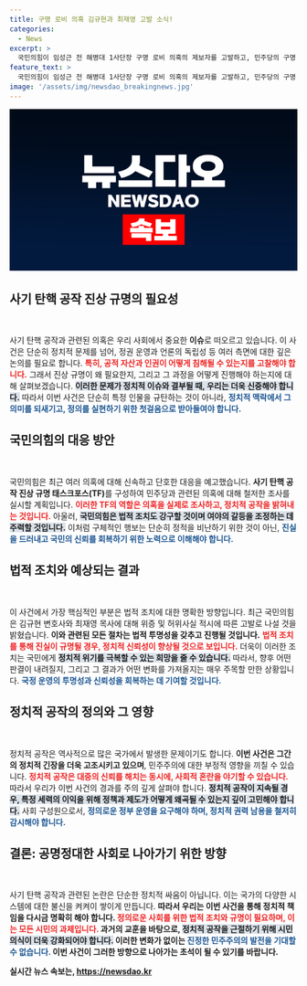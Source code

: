 ```yaml
---
title: 구명 로비 의혹 김규현과 최재영 고발 소식!
categories:
  - News
excerpt: >
  국민의힘이 임성근 전 해병대 1사단장 구명 로비 의혹의 제보자를 고발하고, 민주당의 구명 로비를 사기 탄핵 공작으로 규정한 TF를 구성했습니다. 이 사건의 진상이 어떻게 밝혀질지 귀추가 주목됩니다.
feature_text: >
  국민의힘이 임성근 전 해병대 1사단장 구명 로비 의혹의 제보자를 고발하고, 민주당의 구명 로비를 사기 탄핵 공작으로 규정한 TF를 구성했습니다. 이 사건의 진상이 어떻게 밝혀질지 귀추가 주목됩니다.
image: '/assets/img/newsdao_breakingnews.jpg'
---
```


<p><img src="/assets/img/newsdao_breakingnews.jpg" alt="firstkoreanews 속보" /></p>

<h2 data-ke-size="size26">사기 탄핵 공작 진상 규명의 필요성</h2>

<p data-ke-size="size16">&nbsp;</p>

<p>사기 탄핵 공작과 관련된 의혹은 우리 사회에서 중요한 <b>이슈</b>로 떠오르고 있습니다. 이 사건은 단순히 정치적 문제를 넘어, 정권 운영과 언론의 독립성 등 여러 측면에 대한 깊은 논의를 필요로 합니다. <b><span style="color: #ee2323;">특히, 공적 자산과 인권이 어떻게 침해될 수 있는지를 고찰해야 합니다.</span></b> 그래서 진상 규명이 왜 필요한지, 그리고 그 과정을 어떻게 진행해야 하는지에 대해 살펴보겠습니다. <b><span style="background-color: #21538527;">이러한 문제가 정치적 이슈와 결부될 때, 우리는 더욱 신중해야 합니다.</span></b> 따라서 이번 사건은 단순히 특정 인물을 규탄하는 것이 아니라, <b><span style="color: #1a5490;">정치적 맥락에서 그 의미를 되새기고, 정의를 실현하기 위한 첫걸음으로 받아들여야 합니다.</span></b></p>

<h2 data-ke-size="size26">국민의힘의 대응 방안</h2>

<p data-ke-size="size16">&nbsp;</p>

<p>국민의힘은 최근 여러 의혹에 대해 신속하고 단호한 대응을 예고했습니다. <b>사기 탄핵 공작 진상 규명 태스크포스(TF)</b>를 구성하여 민주당과 관련된 의혹에 대해 철저한 조사를 실시할 계획입니다. <b><span style="color: #ee2323;">이러한 TF의 역할은 의혹을 실제로 조사하고, 정치적 공작을 밝혀내는 것입니다.</span></b> 아울러, <b><span style="background-color: #21538527;">국민의힘은 법적 조치도 강구할 것이며 여야의 갈등을 조정하는 데 주력할 것입니다.</span></b> 이처럼 구체적인 행보는 단순히 정적을 비난하기 위한 것이 아닌, <b><span style="color: #1a5490;">진실을 드러내고 국민의 신뢰를 회복하기 위한 노력으로 이해해야 합니다.</span></b></p>

<h2 data-ke-size="size26">법적 조치와 예상되는 결과</h2>

<p data-ke-size="size16">&nbsp;</p>

<p>이 사건에서 가장 핵심적인 부분은 법적 조치에 대한 명확한 방향입니다. 최근 국민의힘은 김규현 변호사와 최재영 목사에 대해 위증 및 허위사실 적시에 따른 고발로 나설 것을 밝혔습니다. <b>이와 관련된 모든 절차는 법적 투명성을 갖추고 진행될 것입니다.</b> <b><span style="color: #ee2323;">법적 조치를 통해 진실이 규명될 경우, 정치적 신뢰성이 향상될 것으로 보입니다.</span></b> 더욱이 이러한 조치는 국민에게 <b><span style="background-color: #21538527;">정치적 위기를 극복할 수 있는 희망을 줄 수 있습니다.</span></b> 따라서, 향후 어떤 판결이 내려질지, 그리고 그 결과가 어떤 변화를 가져올지는 매우 주목할 만한 상황입니다. <b><span style="color: #1a5490;">국정 운영의 투명성과 신뢰성을 회복하는 데 기여할 것입니다.</span></b></p>

<h2 data-ke-size="size26">정치적 공작의 정의와 그 영향</h2>

<p data-ke-size="size16">&nbsp;</p>

<p>정치적 공작은 역사적으로 많은 국가에서 발생한 문제이기도 합니다. <b>이번 사건은 그간의 정치적 긴장을 더욱 고조시키고 있으며</b>, 민주주의에 대한 부정적 영향을 끼칠 수 있습니다. <b><span style="color: #ee2323;">정치적 공작은 대중의 신뢰를 해치는 동시에, 사회적 혼란을 야기할 수 있습니다.</span></b> 따라서 우리가 이번 사건의 경과를 주의 깊게 살펴야 합니다. <b><span style="background-color: #21538527;">정치적 공작이 지속될 경우, 특정 세력의 이익을 위해 정책과 제도가 어떻게 왜곡될 수 있는지 깊이 고민해야 합니다.</span></b> 사회 구성원으로서, <b><span style="color: #1a5490;">정의로운 정부 운영을 요구해야 하며, 정치적 권력 남용을 철저히 감시해야 합니다.</span></b></p>

<h2 data-ke-size="size26">결론: 공명정대한 사회로 나아가기 위한 방향</h2>

<p data-ke-size="size16">&nbsp;</p>

<p>사기 탄핵 공작과 관련된 논란은 단순한 정치적 싸움이 아닙니다. 이는 국가의 다양한 시스템에 대한 불신을 켜켜이 쌓이게 만듭니다. <b>따라서 우리는 이번 사건을 통해 <b>정치적 책임을 다시금 명확히 해야 합니다.</b> <b><span style="color: #ee2323;">정의로운 사회를 위한 법적 조치와 규명이 필요하며, 이는 모든 시민의 과제입니다.</span></b> 과거의 교훈을 바탕으로, <b><span style="background-color: #21538527;">정치적 공작을 근절하기 위해 시민 의식이 더욱 강화되어야 합니다.</span></b> 이러한 변화가 없이는 <b><span style="color: #1a5490;">진정한 민주주의의 발전을 기대할 수 없습니다.</span></b> 이번 사건이 그러한 방향으로 나아가는 초석이 될 수 있기를 바랍니다.</p>
실시간 뉴스 속보는, <a href="https://newsdao.kr" rel="dofollow">https://newsdao.kr</a>


